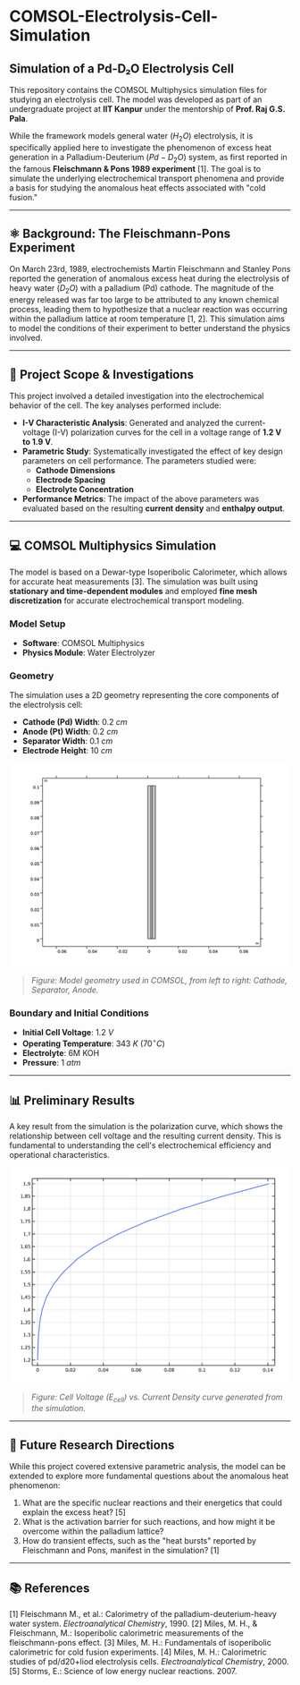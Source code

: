 # COMSOL-Electrolysis-Cell-Simulation
## Simulation of a Pd-D₂O Electrolysis Cell

This repository contains the COMSOL Multiphysics simulation files for studying an electrolysis cell. The model was developed as part of an undergraduate project at **IIT Kanpur** under the mentorship of **Prof. Raj G.S. Pala**.

While the framework models general water ($H_2O$) electrolysis, it is specifically applied here to investigate the phenomenon of excess heat generation in a Palladium-Deuterium ($Pd-D_{2}O$) system, as first reported in the famous **Fleischmann & Pons 1989 experiment** [1]. The goal is to simulate the underlying electrochemical transport phenomena and provide a basis for studying the anomalous heat effects associated with "cold fusion."

---

## ⚛️ Background: The Fleischmann-Pons Experiment

On March 23rd, 1989, electrochemists Martin Fleischmann and Stanley Pons reported the generation of anomalous excess heat during the electrolysis of heavy water ($D_{2}O$) with a palladium (Pd) cathode. The magnitude of the energy released was far too large to be attributed to any known chemical process, leading them to hypothesize that a nuclear reaction was occurring within the palladium lattice at room temperature [1, 2]. This simulation aims to model the conditions of their experiment to better understand the physics involved.

---

## 🔬 Project Scope & Investigations

This project involved a detailed investigation into the electrochemical behavior of the cell. The key analyses performed include:

* **I-V Characteristic Analysis**: Generated and analyzed the current-voltage (I-V) polarization curves for the cell in a voltage range of **1.2 V to 1.9 V**.
* **Parametric Study**: Systematically investigated the effect of key design parameters on cell performance. The parameters studied were:
    * **Cathode Dimensions**
    * **Electrode Spacing**
    * **Electrolyte Concentration**
* **Performance Metrics**: The impact of the above parameters was evaluated based on the resulting **current density** and **enthalpy output**.

---

## 💻 COMSOL Multiphysics Simulation

The model is based on a Dewar-type Isoperibolic Calorimeter, which allows for accurate heat measurements [3]. The simulation was built using **stationary and time-dependent modules** and employed **fine mesh discretization** for accurate electrochemical transport modeling.

### Model Setup
* **Software**: COMSOL Multiphysics
* **Physics Module**: Water Electrolyzer

### Geometry
The simulation uses a 2D geometry representing the core components of the electrolysis cell:
* **Cathode (Pd) Width**: $0.2~cm$
* **Anode (Pt) Width**: $0.2~cm$
* **Separator Width**: $0.1~cm$
* **Electrode Height**: $10~cm$

![Model Geometry](model.png)
> *Figure: Model geometry used in COMSOL, from left to right: Cathode, Separator, Anode.*

### Boundary and Initial Conditions
* **Initial Cell Voltage**: $1.2~V$
* **Operating Temperature**: $343~K$ ($70^\circ C$)
* **Electrolyte**: 6M KOH
* **Pressure**: $1~atm$

---

## 📊 Preliminary Results

A key result from the simulation is the polarization curve, which shows the relationship between cell voltage and the resulting current density. This is fundamental to understanding the cell's electrochemical efficiency and operational characteristics.

![Polarization Curve](results.png)
> *Figure: Cell Voltage ($E_{cell}$) vs. Current Density curve generated from the simulation.*

---

## 🤔 Future Research Directions

While this project covered extensive parametric analysis, the model can be extended to explore more fundamental questions about the anomalous heat phenomenon:

1.  What are the specific nuclear reactions and their energetics that could explain the excess heat? [5]
2.  What is the activation barrier for such reactions, and how might it be overcome within the palladium lattice?
3.  How do transient effects, such as the "heat bursts" reported by Fleischmann and Pons, manifest in the simulation? [1]

---

## 📚 References

[1] Fleischmann M., et al.: Calorimetry of the palladium-deuterium-heavy water system. *Electroanalytical Chemistry*, 1990.
[2] Miles, M. H., & Fleischmann, M.: Isoperibolic calorimetric measurements of the fleischmann-pons effect.
[3] Miles, M. H.: Fundamentals of isoperibolic calorimetric for cold fusion experiments.
[4] Miles, M. H.: Calorimetric studies of pd/d20+liod electrolysis cells. *Electroanalytical Chemistry*, 2000.
[5] Storms, E.: Science of low energy nuclear reactions. 2007.
